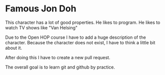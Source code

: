 # Famous Jon Doh

This character has a lot of good properties.
He likes to program. He likes to watch TV shows like "Van Helsing"

Due to the Open HOP course I have to add a huge description of the character.
Because the character does not exist, I have to think a little bit about it.

After doing this I have to create a new pull request.

The overall goal is to learn git and github by practice.

